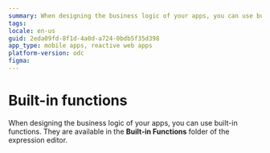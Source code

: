 ```yaml
---
summary: When designing the business logic of your apps, you can use built-in functions.
tags:
locale: en-us
guid: 2eda09fd-8f1d-4a0d-a724-0bdb5f35d398
app_type: mobile apps, reactive web apps
platform-version: odc
figma:
---
```


# Built-in functions

When designing the business logic of your apps, you can use built-in functions. They are available in the **Built-in Functions** folder of the expression editor.

